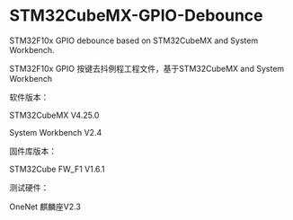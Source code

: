 # STM32CubeMX-GPIO-Debounce
STM32F10x GPIO debounce based on STM32CubeMX and System Workbench.  

STM32F10x GPIO 按键去抖例程工程文件，基于STM32CubeMX and System Workbench  

软件版本：  

STM32CubeMX V4.25.0  

System Workbench V2.4  

固件库版本：  

STM32Cube FW_F1 V1.6.1  

测试硬件： 

OneNet 麒麟座V2.3
